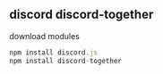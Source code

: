 ## discord discord-together

download modules

```js
npm install discord.js
npm install discord-together
```
